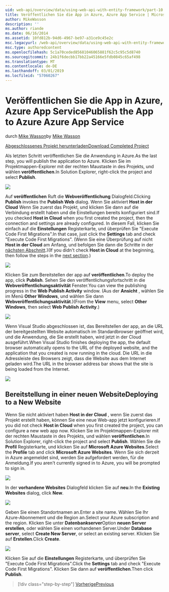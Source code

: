 ```yaml
---
uid: web-api/overview/data/using-web-api-with-entity-framework/part-10
title: Veröffentlichen Sie die App in Azure, Azure App Service | Microsoft-Dokumentation
author: MikeWasson
description: ''
ms.author: riande
ms.date: 06/16/2014
ms.assetid: 10fd812b-94d6-4967-be97-a31ce9c45e2c
msc.legacyurl: /web-api/overview/data/using-web-api-with-entity-framework/part-10
msc.type: authoredcontent
ms.openlocfilehash: 5c1a70ceded85681046065881f62c5c95c5d8740
ms.sourcegitcommit: 24b1f6decbb17bb22a45166e5fdb0845c65af498
ms.translationtype: MT
ms.contentlocale: de-DE
ms.lasthandoff: 03/01/2019
ms.locfileid: "57060267"
---
```

<a name="publish-the-app-to-azure-azure-app-service"></a><span data-ttu-id="b2253-102">Veröffentlichen Sie die App in Azure, Azure App Service</span><span class="sxs-lookup"><span data-stu-id="b2253-102">Publish the App to Azure Azure App Service</span></span>
====================
<span data-ttu-id="b2253-103">durch [Mike Wasson](https://github.com/MikeWasson)</span><span class="sxs-lookup"><span data-stu-id="b2253-103">by [Mike Wasson](https://github.com/MikeWasson)</span></span>

[<span data-ttu-id="b2253-104">Abgeschlossenes Projekt herunterladen</span><span class="sxs-lookup"><span data-stu-id="b2253-104">Download Completed Project</span></span>](https://github.com/MikeWasson/BookService)

<span data-ttu-id="b2253-105">Als letzten Schritt veröffentlichen Sie die Anwendung in Azure.</span><span class="sxs-lookup"><span data-stu-id="b2253-105">As the last step, you will publish the application to Azure.</span></span> <span data-ttu-id="b2253-106">Klicken Sie im Projektmappen-Explorer mit der rechten Maustaste in des Projekts, und wählen **veröffentlichen**.</span><span class="sxs-lookup"><span data-stu-id="b2253-106">In Solution Explorer, right-click the project and select **Publish**.</span></span>

![](part-10/_static/image1.png)

<span data-ttu-id="b2253-107">Auf **veröffentlichen** Ruft die **Webveröffentlichung** Dialogfeld.</span><span class="sxs-lookup"><span data-stu-id="b2253-107">Clicking **Publish** invokes the **Publish Web** dialog.</span></span> <span data-ttu-id="b2253-108">Wenn Sie aktiviert **Host in der Cloud** Wenn Sie zuerst das Projekt, und klicken Sie dann auf die Verbindung erstellt haben und die Einstellungen bereits konfiguriert sind.</span><span class="sxs-lookup"><span data-stu-id="b2253-108">If you checked **Host in Cloud** when you first created the project, then the connection and settings are already configured.</span></span> <span data-ttu-id="b2253-109">In diesem Fall, klicken Sie einfach auf die **Einstellungen** Registerkarte, und überprüfen Sie &quot;Execute Code First Migrations&quot;.</span><span class="sxs-lookup"><span data-stu-id="b2253-109">In that case, just click the **Settings** tab and check &quot;Execute Code First Migrations&quot;.</span></span> <span data-ttu-id="b2253-110">(Wenn Sie eine Überprüfung auf nicht **Host in der Cloud** am Anfang, und befolgen Sie dann die Schritte in der [nächsten Abschnitt](#new-website).)</span><span class="sxs-lookup"><span data-stu-id="b2253-110">(If you didn't check **Host in Cloud** at the beginning, then follow the steps in the [next section](#new-website).)</span></span>

[![](part-10/_static/image3.png)](part-10/_static/image2.png)

<span data-ttu-id="b2253-111">Klicken Sie zum Bereitstellen der app auf **veröffentlichen**.</span><span class="sxs-lookup"><span data-stu-id="b2253-111">To deploy the app, click **Publish**.</span></span> <span data-ttu-id="b2253-112">Sehen Sie den veröffentlichungsfortschritt in die **Webveröffentlichungsaktivität** Fenster.</span><span class="sxs-lookup"><span data-stu-id="b2253-112">You can view the publishing progress in the **Web Publish Activity** window.</span></span> <span data-ttu-id="b2253-113">(Aus der **Ansicht** , wählen Sie im Menü **Other Windows**, und wählen Sie dann **Webveröffentlichungsaktivität**.)</span><span class="sxs-lookup"><span data-stu-id="b2253-113">(From the **View** menu, select **Other Windows**, then select **Web Publish Activity**.)</span></span>

![](part-10/_static/image4.png)

<span data-ttu-id="b2253-114">Wenn Visual Studio abgeschlossen ist, das Bereitstellen der app, an die URL der bereitgestellten Website automatisch im Standardbrowser geöffnet wird, und die Anwendung, die Sie erstellt haben, wird jetzt in der Cloud ausgeführt.</span><span class="sxs-lookup"><span data-stu-id="b2253-114">When Visual Studio finishes deploying the app, the default browser automatically opens to the URL of the deployed website, and the application that you created is now running in the cloud.</span></span> <span data-ttu-id="b2253-115">Die URL in die Adressleiste des Browsers zeigt, dass die Website aus dem Internet geladen wird.</span><span class="sxs-lookup"><span data-stu-id="b2253-115">The URL in the browser address bar shows that the site is being loaded from the Internet.</span></span>

[![](part-10/_static/image6.png)](part-10/_static/image5.png)

<a id="new-website"></a>
## <a name="deploying-to-a-new-website"></a><span data-ttu-id="b2253-116">Bereitstellung in einer neuen Website</span><span class="sxs-lookup"><span data-stu-id="b2253-116">Deploying to a New Website</span></span>

<span data-ttu-id="b2253-117">Wenn Sie nicht aktiviert haben **Host in der Cloud** , wenn Sie zuerst das Projekt erstellt haben, können Sie eine neue Web-app jetzt konfigurieren.</span><span class="sxs-lookup"><span data-stu-id="b2253-117">If you did not check **Host in Cloud** when you first created the project, you can configure a new web app now.</span></span> <span data-ttu-id="b2253-118">Klicken Sie im Projektmappen-Explorer mit der rechten Maustaste in des Projekts, und wählen **veröffentlichen**.</span><span class="sxs-lookup"><span data-stu-id="b2253-118">In Solution Explorer, right-click the project and select **Publish**.</span></span> <span data-ttu-id="b2253-119">Wählen Sie die **Profil** Registerkarte, und klicken Sie auf **Microsoft Azure Websites**.</span><span class="sxs-lookup"><span data-stu-id="b2253-119">Select the **Profile** tab and click **Microsoft Azure Websites**.</span></span> <span data-ttu-id="b2253-120">Wenn Sie sich derzeit in Azure angemeldet sind, werden Sie aufgefordert werden, für die Anmeldung.</span><span class="sxs-lookup"><span data-stu-id="b2253-120">If you aren't currently signed in to Azure, you will be prompted to sign in.</span></span>

[![](part-10/_static/image8.png)](part-10/_static/image7.png)

<span data-ttu-id="b2253-121">In der **vorhandene Websites** Dialogfeld klicken Sie auf **neu**.</span><span class="sxs-lookup"><span data-stu-id="b2253-121">In the **Existing Websites** dialog, click **New**.</span></span>

![](part-10/_static/image9.png)

<span data-ttu-id="b2253-122">Geben Sie einen Standortnamen an.</span><span class="sxs-lookup"><span data-stu-id="b2253-122">Enter a site name.</span></span> <span data-ttu-id="b2253-123">Wählen Sie Ihr Azure-Abonnement und die Region an.</span><span class="sxs-lookup"><span data-stu-id="b2253-123">Select your Azure subscription and the region.</span></span> <span data-ttu-id="b2253-124">Klicken Sie unter **Datenbankserver**Option **neuen Server erstellen**, oder wählen Sie einen vorhandenen Server.</span><span class="sxs-lookup"><span data-stu-id="b2253-124">Under **Database server**, select **Create New Server**, or select an existing server.</span></span> <span data-ttu-id="b2253-125">Klicken Sie auf **Erstellen**.</span><span class="sxs-lookup"><span data-stu-id="b2253-125">Click **Create**.</span></span>

[![](part-10/_static/image11.png)](part-10/_static/image10.png)

<span data-ttu-id="b2253-126">Klicken Sie auf die **Einstellungen** Registerkarte, und überprüfen Sie &quot;Execute Code First Migrations&quot;.</span><span class="sxs-lookup"><span data-stu-id="b2253-126">Click the **Settings** tab and check &quot;Execute Code First Migrations&quot;.</span></span> <span data-ttu-id="b2253-127">Klicken Sie dann auf **veröffentlichen**.</span><span class="sxs-lookup"><span data-stu-id="b2253-127">Then click **Publish**.</span></span>

> [!div class="step-by-step"]
> [<span data-ttu-id="b2253-128">Vorherige</span><span class="sxs-lookup"><span data-stu-id="b2253-128">Previous</span></span>](part-9.md)
